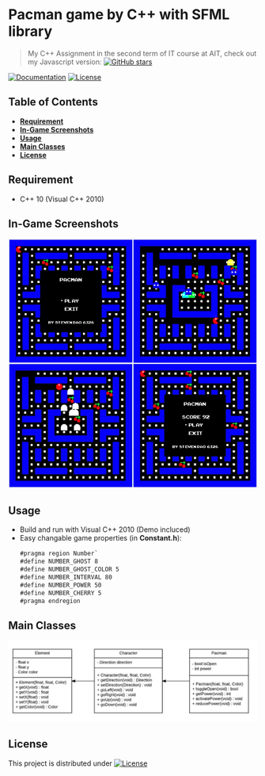 # Pacman game by C++ with SFML library
> My C++ Assignment in the second term of  IT course at AIT, check out my Javascript version: [![GitHub stars](https://img.shields.io/badge/iamstevendao-pacman-blue.svg)](https://github.com/iamstevendao/pacman)  

[![Documentation](https://img.shields.io/badge/sfml-v2.3.2-red.svg)](https://www.sfml-dev.org/documentation/2.3.2/)
[![License](https://img.shields.io/badge/sfml-license-brightgreen.svg)](https://www.sfml-dev.org/license.php)

## Table of Contents
- **[Requirement](#requirement)**  
- **[In-Game Screenshots](#in-game-screenshots)**  
- **[Usage](#usage)**  
- **[Main Classes](#main-classes)**  
- **[License](#license)**

## Requirement
- C++ 10 (Visual C++ 2010)

## In-Game Screenshots
![](screenshot/grid.jpg)

## Usage
- Build and run with Visual C++ 2010 (Demo incluced)
- Easy changable game properties (in **Constant.h**):
  ```
  #pragma region Number`
  #define NUMBER_GHOST 8
  #define NUMBER_GHOST_COLOR 5
  #define NUMBER_INTERVAL 80
  #define NUMBER_POWER 50
  #define NUMBER_CHERRY 5
  #pragma endregion
  ```

## Main Classes
![Class Diagram](screenshot/class-diagram.jpg)



## License
This project is distributed under [![License](https://img.shields.io/badge/sfml-license-brightgreen.svg)](https://www.sfml-dev.org/license.php)

